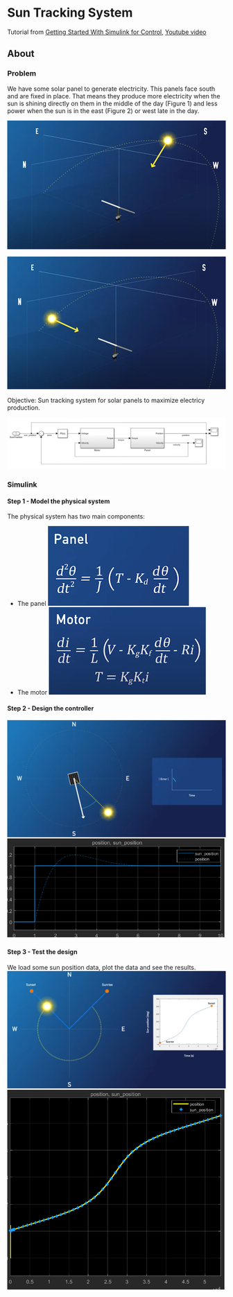 # Sun Tracking System

Tutorial from [Getting Started With Simulink for Control](https://es.mathworks.com/matlabcentral/fileexchange/73257-getting-started-with-simulink-for-controls-example-files?s_eid=PSM_15028), [Youtube video](https://www.youtube.com/watch?v=bE179wgm164)

## About

### Problem

We have some solar panel to generate electricity. This panels face south and are fixed in place. That means they produce more electricity when the sun is shining directly on them in the middle of the day (Figure 1) and less power when the sun is in the east (Figure 2) or west late in the day. 

![Simulation with the sun facing directly](image.png)

![alt text](image-1.png)

Objective: Sun tracking system for solar panels to maximize electricy production.

![Model Diagram Block](image-2.png)

### Simulink

#### Step 1 - Model the physical system
The physical system has two main components: 
- The panel ![alt text](image-3.png)
- The motor ![alt text](image-4.png)
#### Step 2 - Design the controller
![alt text](image-5.png)
![](PID_Response.png)
#### Step 3 - Test the design
We load some sun position data, plot the data and see the results.
![alt text](image-6.png)
![](result.png)